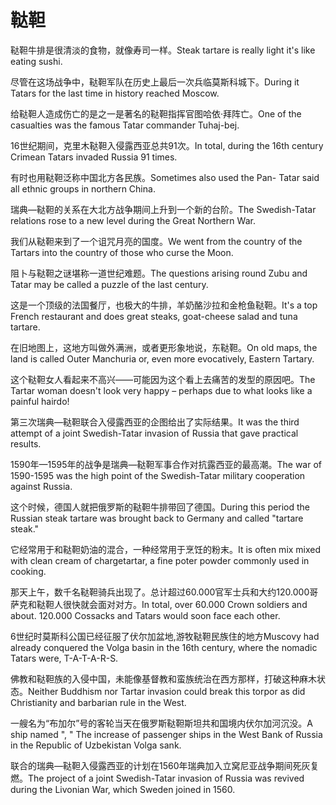 # 鞑靼

<p><span class="chinese">鞑靼牛排是很清淡的食物，就像寿司一样。</span><span class="english">Steak tartare is really light it's like eating sushi.</span></p>

<p><span class="chinese">尽管在这场战争中，鞑靼军队在历史上最后一次兵临莫斯科城下。</span><span class="english">During it Tatars for the last time in history reached Moscow.</span></p>

<p><span class="chinese">给鞑靼人造成伤亡的是之一是著名的鞑靼指挥官图哈依·拜阵亡。</span><span class="english">One of the casualties was the famous Tatar commander Tuhaj-bej.</span></p>

<p><span class="chinese">16世纪期间，克里木鞑靼入侵露西亚总共91次。</span><span class="english">In total, during the 16th century Crimean Tatars invaded Russia 91 times.</span></p>

<p><span class="chinese">有时也用鞑靼泛称中国北方各民族。</span><span class="english">Sometimes also used the Pan- Tatar said all ethnic groups in northern China.</span></p>

<p><span class="chinese">瑞典—鞑靼的关系在大北方战争期间上升到一个新的台阶。</span><span class="english">The Swedish-Tatar relations rose to a new level during the Great Northern War.</span></p>

<p><span class="chinese">我们从鞑靼来到了一个诅咒月亮的国度。</span><span class="english">We went from the country of the Tartars into the country of those who curse the Moon.</span></p>

<p><span class="chinese">阻卜与鞑靼之谜堪称一道世纪难题。</span><span class="english">The questions arising round Zubu and Tatar may be called a puzzle of the last century.</span></p>

<p><span class="chinese">这是一个顶级的法国餐厅，也极大的牛排，羊奶酪沙拉和金枪鱼鞑靼。</span><span class="english">It's a top French restaurant and does great steaks, goat-cheese salad and tuna tartare.</span></p>

<p><span class="chinese">在旧地图上，这地方叫做外满洲，或者更形象地说，东鞑靼。</span><span class="english">On old maps, the land is called Outer Manchuria or, even more evocatively, Eastern Tartary.</span></p>

<p><span class="chinese">这个鞑靼女人看起来不高兴——可能因为这个看上去痛苦的发型的原因吧。</span><span class="english">The Tartar woman doesn't look very happy – perhaps due to what looks like a painful hairdo!</span></p>

<p><span class="chinese">第三次瑞典—鞑靼联合入侵露西亚的企图给出了实际结果。</span><span class="english">It was the third attempt of a joint Swedish-Tatar invasion of Russia that gave practical results.</span></p>

<p><span class="chinese">1590年—1595年的战争是瑞典—鞑靼军事合作对抗露西亚的最高潮。</span><span class="english">The war of 1590-1595 was the high point of the Swedish-Tatar military cooperation against Russia.</span></p>

<p><span class="chinese">这个时候，德国人就把俄罗斯的鞑靼牛排带回了德国。</span><span class="english">During this period the Russian steak tartare was brought back to Germany and called "tartare steak."</span></p>

<p><span class="chinese">它经常用于和鞑靼奶油的混合，一种经常用于烹饪的粉末。</span><span class="english">It is often mix mixed with clean cream of chargetartar, a fine poter powder commonly used in cooking.</span></p>

<p><span class="chinese">那天上午，数千名鞑靼骑兵出现了。总计超过60.000官军士兵和大约120.000哥萨克和鞑靼人很快就会面对对方。</span><span class="english">In total, over 60.000 Crown soldiers and about. 120.000 Cossacks and Tatars would soon face each other.</span></p>

<p><span class="chinese">6世纪时莫斯科公国已经征服了伏尔加盆地,游牧鞑靼民族住的地方</span><span class="english">Muscovy had already conquered the Volga basin in the 16th century, where the nomadic Tatars were, T-A-T-A-R-S.</span></p>

<p><span class="chinese">佛教和鞑靼族的入侵中国，未能像基督教和蛮族统治在西方那样，打破这种麻木状态。</span><span class="english">Neither Buddhism nor Tartar invasion could break this torpor as did Christianity and barbarian rule in the West.</span></p>

<p><span class="chinese">一艘名为“布加尔”号的客轮当天在俄罗斯鞑靼斯坦共和国境内伏尔加河沉没。</span><span class="english">A ship named ", " The increase of passenger ships in the West Bank of Russia in the Republic of Uzbekistan Volga sank.</span></p>

<p><span class="chinese">联合的瑞典—鞑靼入侵露西亚的计划在1560年瑞典加入立窝尼亚战争期间死灰复燃。</span><span class="english">The project of a joint Swedish-Tatar invasion of Russia was revived during the Livonian War, which Sweden joined in 1560.</span></p>

